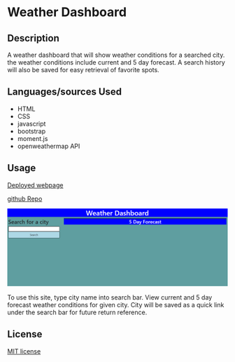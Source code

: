 # Weather Dashboard

## Description

A weather dashboard that will show weather conditions for a searched city.  the weather conditions include current and 5 day forecast.  A search history will also be saved for easy retrieval of favorite spots.

## Languages/sources Used

- HTML
- CSS
- javascript
- bootstrap
- moment.js
- openweathermap API

## Usage

[Deployed webpage](https://josephkurpierz.github.io/weather-dashboard/)

[github Repo](https://github.com/josephkurpierz/weather-dashboard)

![landing page screenshot](./assets/images/landing-page.png)

To use this site, type city name into search bar.  View current and 5 day forecast weather conditions for given city.  City will be saved as a quick link under the search bar for future return reference.

## License

[MIT license](./LICENSE.txt)